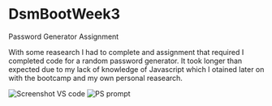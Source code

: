 # DsmBootWeek3
Password Generator Assignment

With some reasearch I had to complete and assignment that required I completed code for a random password generator.
It took longer than expected due to my lack of knowledge of Javascript which I otained later on with the bootcamp and my own personal reasearch.



![Screenshot VS code](https://user-images.githubusercontent.com/107210806/178123568-0aa585f2-9343-421d-b262-d05824d70f75.png)
![PS prompt](https://user-images.githubusercontent.com/107210806/178123572-02b52d19-c5e5-448e-87d6-8054b928d05b.png)
